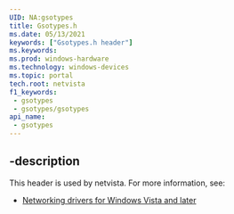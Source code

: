 ```yaml
---
UID: NA:gsotypes
title: Gsotypes.h
ms.date: 05/13/2021
keywords: ["Gsotypes.h header"]
ms.keywords: 
ms.prod: windows-hardware
ms.technology: windows-devices
ms.topic: portal
tech.root: netvista
f1_keywords:
 - gsotypes
 - gsotypes/gsotypes
api_name:
 - gsotypes
---
```



## -description

This header is used by netvista. For more information, see:

- [Networking drivers for Windows Vista and later](../_netvista/index.md)

